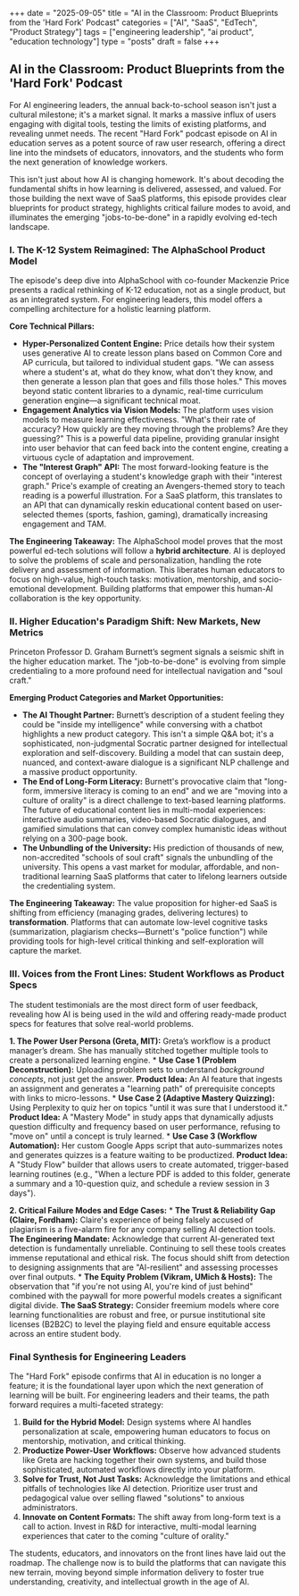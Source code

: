 +++
date = "2025-09-05"
title = "AI in the Classroom: Product Blueprints from the 'Hard Fork' Podcast"
categories = ["AI", "SaaS", "EdTech", "Product Strategy"]
tags = ["engineering leadership", "ai product", "education technology"]
type = "posts"
draft = false
+++

## AI in the Classroom: Product Blueprints from the 'Hard Fork' Podcast

For AI engineering leaders, the annual back-to-school season isn't just a cultural milestone; it's a market signal. It marks a massive influx of users engaging with digital tools, testing the limits of existing platforms, and revealing unmet needs. The recent "Hard Fork" podcast episode on AI in education serves as a potent source of raw user research, offering a direct line into the mindsets of educators, innovators, and the students who form the next generation of knowledge workers.

This isn't just about how AI is changing homework. It's about decoding the fundamental shifts in how learning is delivered, assessed, and valued. For those building the next wave of SaaS platforms, this episode provides clear blueprints for product strategy, highlights critical failure modes to avoid, and illuminates the emerging "jobs-to-be-done" in a rapidly evolving ed-tech landscape.

### I. The K-12 System Reimagined: The AlphaSchool Product Model

The episode's deep dive into AlphaSchool with co-founder Mackenzie Price presents a radical rethinking of K-12 education, not as a single product, but as an integrated system. For engineering leaders, this model offers a compelling architecture for a holistic learning platform.

**Core Technical Pillars:**

*   **Hyper-Personalized Content Engine:** Price details how their system uses generative AI to create lesson plans based on Common Core and AP curricula, but tailored to individual student gaps. "We can assess where a student's at, what do they know, what don't they know, and then generate a lesson plan that goes and fills those holes." This moves beyond static content libraries to a dynamic, real-time curriculum generation engine—a significant technical moat.
*   **Engagement Analytics via Vision Models:** The platform uses vision models to measure learning effectiveness. "What's their rate of accuracy? How quickly are they moving through the problems? Are they guessing?" This is a powerful data pipeline, providing granular insight into user behavior that can feed back into the content engine, creating a virtuous cycle of adaptation and improvement.
*   **The "Interest Graph" API:** The most forward-looking feature is the concept of overlaying a student's knowledge graph with their "interest graph." Price's example of creating an Avengers-themed story to teach reading is a powerful illustration. For a SaaS platform, this translates to an API that can dynamically reskin educational content based on user-selected themes (sports, fashion, gaming), dramatically increasing engagement and TAM.

**The Engineering Takeaway:** The AlphaSchool model proves that the most powerful ed-tech solutions will follow a **hybrid architecture**. AI is deployed to solve the problems of scale and personalization, handling the rote delivery and assessment of information. This liberates human educators to focus on high-value, high-touch tasks: motivation, mentorship, and socio-emotional development. Building platforms that empower this human-AI collaboration is the key opportunity.

### II. Higher Education's Paradigm Shift: New Markets, New Metrics

Princeton Professor D. Graham Burnett’s segment signals a seismic shift in the higher education market. The "job-to-be-done" is evolving from simple credentialing to a more profound need for intellectual navigation and "soul craft."

**Emerging Product Categories and Market Opportunities:**

*   **The AI Thought Partner:** Burnett’s description of a student feeling they could be "inside my intelligence" while conversing with a chatbot highlights a new product category. This isn't a simple Q&A bot; it's a sophisticated, non-judgmental Socratic partner designed for intellectual exploration and self-discovery. Building a model that can sustain deep, nuanced, and context-aware dialogue is a significant NLP challenge and a massive product opportunity.
*   **The End of Long-Form Literacy:** Burnett's provocative claim that "long-form, immersive literacy is coming to an end" and we are "moving into a culture of orality" is a direct challenge to text-based learning platforms. The future of educational content lies in multi-modal experiences: interactive audio summaries, video-based Socratic dialogues, and gamified simulations that can convey complex humanistic ideas without relying on a 300-page book.
*   **The Unbundling of the University:** His prediction of thousands of new, non-accredited "schools of soul craft" signals the unbundling of the university. This opens a vast market for modular, affordable, and non-traditional learning SaaS platforms that cater to lifelong learners outside the credentialing system.

**The Engineering Takeaway:** The value proposition for higher-ed SaaS is shifting from efficiency (managing grades, delivering lectures) to **transformation**. Platforms that can automate low-level cognitive tasks (summarization, plagiarism checks—Burnett's "police function") while providing tools for high-level critical thinking and self-exploration will capture the market.

### III. Voices from the Front Lines: Student Workflows as Product Specs

The student testimonials are the most direct form of user feedback, revealing how AI is being used in the wild and offering ready-made product specs for features that solve real-world problems.

**1. The Power User Persona (Greta, MIT):** Greta’s workflow is a product manager’s dream. She has manually stitched together multiple tools to create a personalized learning engine.
    *   **Use Case 1 (Problem Deconstruction):** Uploading problem sets to understand *background concepts*, not just get the answer. **Product Idea:** An AI feature that ingests an assignment and generates a "learning path" of prerequisite concepts with links to micro-lessons.
    *   **Use Case 2 (Adaptive Mastery Quizzing):** Using Perplexity to quiz her on topics "until it was sure that I understood it." **Product Idea:** A "Mastery Mode" in study apps that dynamically adjusts question difficulty and frequency based on user performance, refusing to "move on" until a concept is truly learned.
    *   **Use Case 3 (Workflow Automation):** Her custom Google Apps script that auto-summarizes notes and generates quizzes is a feature waiting to be productized. **Product Idea:** A "Study Flow" builder that allows users to create automated, trigger-based learning routines (e.g., "When a lecture PDF is added to this folder, generate a summary and a 10-question quiz, and schedule a review session in 3 days").

**2. Critical Failure Modes and Edge Cases:**
    *   **The Trust & Reliability Gap (Claire, Fordham):** Claire's experience of being falsely accused of plagiarism is a five-alarm fire for any company selling AI detection tools. **The Engineering Mandate:** Acknowledge that current AI-generated text detection is fundamentally unreliable. Continuing to sell these tools creates immense reputational and ethical risk. The focus should shift from detection to designing assignments that are "AI-resilient" and assessing processes over final outputs.
    *   **The Equity Problem (Vikram, UMich & Hosts):** The observation that "if you're not using AI, you're kind of just behind" combined with the paywall for more powerful models creates a significant digital divide. **The SaaS Strategy:** Consider freemium models where core learning functionalities are robust and free, or pursue institutional site licenses (B2B2C) to level the playing field and ensure equitable access across an entire student body.

### Final Synthesis for Engineering Leaders

The "Hard Fork" episode confirms that AI in education is no longer a feature; it is the foundational layer upon which the next generation of learning will be built. For engineering leaders and their teams, the path forward requires a multi-faceted strategy:

1.  **Build for the Hybrid Model:** Design systems where AI handles personalization at scale, empowering human educators to focus on mentorship, motivation, and critical thinking.
2.  **Productize Power-User Workflows:** Observe how advanced students like Greta are hacking together their own systems, and build those sophisticated, automated workflows directly into your platform.
3.  **Solve for Trust, Not Just Tasks:** Acknowledge the limitations and ethical pitfalls of technologies like AI detection. Prioritize user trust and pedagogical value over selling flawed "solutions" to anxious administrators.
4.  **Innovate on Content Formats:** The shift away from long-form text is a call to action. Invest in R&D for interactive, multi-modal learning experiences that cater to the coming "culture of orality."

The students, educators, and innovators on the front lines have laid out the roadmap. The challenge now is to build the platforms that can navigate this new terrain, moving beyond simple information delivery to foster true understanding, creativity, and intellectual growth in the age of AI.
